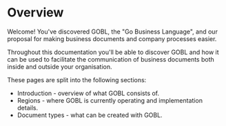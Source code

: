 # Overview

Welcome! You've discovered GOBL, the "Go Business Language", and our proposal for making business documents and company processes easier.

Throughout this documentation you'll be able to discover GOBL and how it can be used to facilitate the communication of business documents both inside and outside your organisation.

These pages are split into the following sections:

* Introduction - overview of what GOBL consists of.
* Regions - where GOBL is currently operating and implementation details.
* Document types - what can be created with GOBL.
